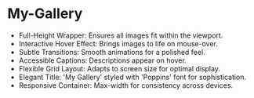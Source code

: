 # My-Gallery
- Full-Height Wrapper: Ensures all images fit within the viewport.  
- Interactive Hover Effect: Brings images to life on mouse-over.                                                  
- Subtle Transitions: Smooth animations for a polished feel.                                                           
- Accessible Captions: Descriptions appear on hover.                                                           
- Flexible Grid Layout: Adapts to screen size for optimal display.                                   
- Elegant Title: 'My Gallery' styled with 'Poppins' font for sophistication.                                     
- Responsive Container: Max-width for consistency across devices.

